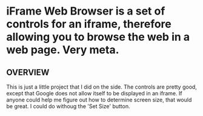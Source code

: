 iFrame Web Browser is a set of controls for an iframe, therefore allowing you to browse the web in a web page. Very meta.
=========================================================================================================================

OVERVIEW
--------

This is just a little project that I did on the side. The controls are pretty good, except that Google does not allow itself to be displayed in an iframe. If anyone could help me figure out how to determine screen size, that would be great. I could do withoug the 'Set Size' button.